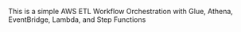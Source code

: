 
This is a simple AWS ETL Workflow Orchestration with Glue, Athena, EventBridge, Lambda, and Step Functions

